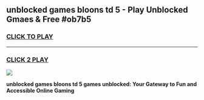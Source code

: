 
## unblocked games bloons td 5 - Play Unblocked Gmaes & Free #ob7b5
<h3>
<a href="https://news.freeplayer.one?title=unblocked_games_bloons_td_5&ref=24F">CLICK TO PLAY</a></h3>
<hr>

<h3>
<a href="https://news.freeplayer.one?title=unblocked_games_bloons_td_5&ref=24F">CLICK 2 PLAY</a>
  
</h3>

<a href="https://news.freeplayer.one?title=unblocked_games_bloons_td_5&ref=24F/"><img src="https://clearcache.store/games.png"></a>


**unblocked games bloons td 5 games unblocked: Your Gateway to Fun and Accessible Online Gaming**
